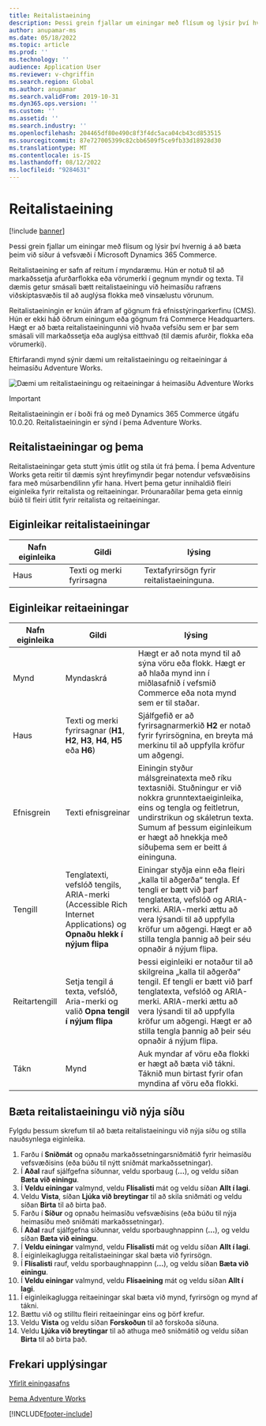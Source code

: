 ```yaml
---
title: Reitalistaeining
description: Þessi grein fjallar um einingar með flísum og lýsir því hvernig á að bæta þeim við síður á vefsvæði í Microsoft Dynamics 365 Commerce.
author: anupamar-ms
ms.date: 05/18/2022
ms.topic: article
ms.prod: ''
ms.technology: ''
audience: Application User
ms.reviewer: v-chgriffin
ms.search.region: Global
ms.author: anupamar
ms.search.validFrom: 2019-10-31
ms.dyn365.ops.version: ''
ms.custom: ''
ms.assetid: ''
ms.search.industry: ''
ms.openlocfilehash: 204465df80e490c8f3f4dc5aca04cb43cd853515
ms.sourcegitcommit: 87e727005399c82cbb6509f5ce9fb33d18928d30
ms.translationtype: MT
ms.contentlocale: is-IS
ms.lasthandoff: 08/12/2022
ms.locfileid: "9284631"
---
```

# <a name="tile-list-module"></a>Reitalistaeining

[!include [banner](includes/banner.md)]

Þessi grein fjallar um einingar með flísum og lýsir því hvernig á að bæta þeim við síður á vefsvæði í Microsoft Dynamics 365 Commerce.

Reitalistaeining er safn af reitum í myndaræmu. Hún er notuð til að markaðssetja afurðarflokka eða vörumerki í gegnum myndir og texta. Til dæmis getur smásali bætt reitalistaeiningu við heimasíðu rafræns viðskiptasvæðis til að auglýsa flokka með vinsælustu vörunum.

Reitalistaeiningin er knúin áfram af gögnum frá efnisstýringarkerfinu (CMS). Hún er ekki háð öðrum einingum eða gögnum frá Commerce Headquarters. Hægt er að bæta reitalistaeiningunni við hvaða vefsíðu sem er þar sem smásali vill markaðssetja eða auglýsa eitthvað (til dæmis afurðir, flokka eða vörumerki).

Eftirfarandi mynd sýnir dæmi um reitalistaeiningu og reitaeiningar á heimasíðu Adventure Works.

![Dæmi um reitalistaeiningu og reitaeiningar á heimasíðu Adventure Works](./media/Tile_list.PNG)

> [!IMPORTANT]
> Reitalistaeiningin er í boði frá og með Dynamics 365 Commerce útgáfu 10.0.20.
> Reitalistaeiningin er sýnd í þema Adventure Works.

## <a name="tile-list-modules-and-themes"></a>Reitalistaeiningar og þema

Reitalistaeiningar geta stutt ýmis útlit og stíla út frá þema. Í þema Adventure Works geta reitir til dæmis sýnt hreyfimyndir þegar notendur vefsvæðisins fara með músarbendilinn yfir hana. Hvert þema getur innihaldið fleiri eiginleika fyrir reitalista og reitaeiningar. Þróunaraðilar þema geta einnig búið til fleiri útlit fyrir reitalista og reitaeiningar.

## <a name="tile-list-module-properties"></a>Eiginleikar reitalistaeiningar

| Nafn eiginleika | Gildi | lýsing |
|---------------|--------|-------------|
| Haus       | Texti og merki fyrirsagna | Textafyrirsögn fyrir reitalistaeininguna. |

## <a name="tile-module-properties"></a>Eiginleikar reitaeiningar

| Nafn eiginleika | Gildi | lýsing |
|---------------|--------|-------------|
| Mynd         | Myndaskrá | Hægt er að nota mynd til að sýna vöru eða flokk. Hægt er að hlaða mynd inn í miðlasafnið í vefsmið Commerce eða nota mynd sem er til staðar. |
| Haus       | Texti og merki fyrirsagnar (**H1**, **H2**, **H3**, **H4**, **H5** eða **H6**) | Sjálfgefið er að fyrirsagnarmerkið **H2** er notað fyrir fyrirsögnina, en breyta má merkinu til að uppfylla kröfur um aðgengi. |
| Efnisgrein     | Texti efnisgreinar | Einingin styður málsgreinatexta með ríku textasniði. Stuðningur er við nokkra grunntextaeiginleika, eins og tengla og feitletrun, undirstrikun og skáletrun texta. Sumum af þessum eiginleikum er hægt að hnekkja með síðuþema sem er beitt á eininguna. |
| Tengill          | Tenglatexti, vefslóð tengils, ARIA-merki (Accessible Rich Internet Applications) og **Opnaðu hlekk í nýjum flipa** | Einingar styðja einn eða fleiri „kalla til aðgerða“ tengla. Ef tengli er bætt við þarf tenglatexta, vefslóð og ARIA-merki. ARIA-merki ættu að vera lýsandi til að uppfylla kröfur um aðgengi. Hægt er að stilla tengla þannig að þeir séu opnaðir á nýjum flipa. |
| Reitartengill     | Setja tengil á texta, vefslóð, Aria-merki og valið **Opna tengil í nýjum flipa** | Þessi eiginleiki er notaður til að skilgreina „kalla til aðgerða“ tengil. Ef tengli er bætt við þarf tenglatexta, vefslóð og ARIA-merki. ARIA-merki ættu að vera lýsandi til að uppfylla kröfur um aðgengi. Hægt er að stilla tengla þannig að þeir séu opnaðir á nýjum flipa.|
| Tákn          | Mynd | Auk myndar af vöru eða flokki er hægt að bæta við tákni. Táknið mun birtast fyrir ofan myndina af vöru eða flokki. |

## <a name="add-a-tile-list-module-to-a-new-page"></a>Bæta reitalistaeiningu við nýja síðu

Fylgdu þessum skrefum til að bæta reitalistaeiningu við nýja síðu og stilla nauðsynlega eiginleika.

1. Farðu í **Sniðmát** og opnaðu markaðssetningarsniðmátið fyrir heimasíðu vefsvæðisins (eða búðu til nýtt sniðmát markaðssetningar).
1. Í **Aðal** rauf sjálfgefna síðunnar, veldu sporbaug (**...**), og veldu síðan **Bæta við einingu**.
1. Í **Veldu einingar** valmynd, veldu **Flísalisti** mát og veldu síðan **Allt í lagi**.
1. Veldu **Vista**, síðan **Ljúka við breytingar** til að skila sniðmáti og veldu síðan **Birta** til að birta það.
1. Farðu í **Síður** og opnaðu heimasíðu vefsvæðisins (eða búðu til nýja heimasíðu með sniðmáti markaðssetningar).
1. Í **Aðal** rauf sjálfgefna síðunnar, veldu sporbaughnappinn (**...**), og veldu síðan **Bæta við einingu**.
1. Í **Veldu einingar** valmynd, veldu **Flísalisti** mát og veldu síðan **Allt í lagi**.
1. Í eiginleikaglugga reitalistaeiningar skal bæta við fyrirsögn.
1. Í **Flísalisti** rauf, veldu sporbaughnappinn (**...**), og veldu síðan **Bæta við einingu**.
1. Í **Veldu einingar** valmynd, veldu **Flísaeining** mát og veldu síðan **Allt í lagi**.
1. Í eiginleikaglugga reitaeiningar skal bæta við mynd, fyrirsögn og mynd af tákni.
1. Bættu við og stilltu fleiri reitaeiningar eins og þörf krefur.
1. Veldu **Vista** og veldu síðan **Forskoðun** til að forskoða síðuna.
1. Veldu **Ljúka við breytingar** til að athuga með sniðmátið og veldu síðan **Birta** til að birta það.

## <a name="additional-resources"></a>Frekari upplýsingar

[Yfirlit einingasafns](starter-kit-overview.md)

[Þema Adventure Works](adventure-works-theme.md)

[!INCLUDE[footer-include](../includes/footer-banner.md)]
